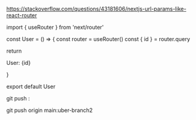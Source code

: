 
https://stackoverflow.com/questions/43181606/nextjs-url-params-like-react-router

import { useRouter } from 'next/router'

const User = () => {
  const router = useRouter()
  const { id } = router.query

  return <p>User: {id}</p>
}

export default User

  <Link href={{ pathname:'/confirm',  query: {pickUp:'California',dropOff:'Texas'}}}>

git push <remote> <branch with new changes>:<branch you are pushing to> 


git push origin main:uber-branch2

